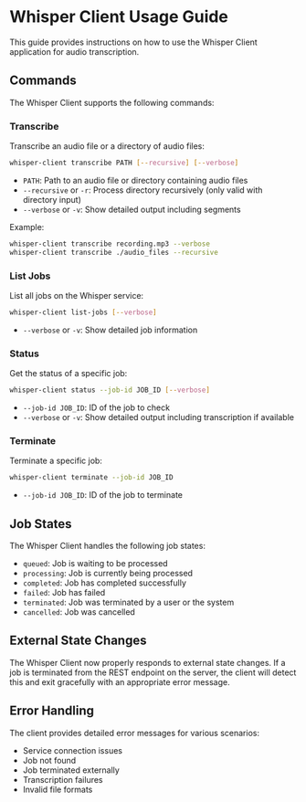 # Whisper Client Usage Guide

This guide provides instructions on how to use the Whisper Client application for audio transcription.

## Commands

The Whisper Client supports the following commands:

### Transcribe

Transcribe an audio file or a directory of audio files:

```bash
whisper-client transcribe PATH [--recursive] [--verbose]
```

- `PATH`: Path to an audio file or directory containing audio files
- `--recursive` or `-r`: Process directory recursively (only valid with directory input)
- `--verbose` or `-v`: Show detailed output including segments

Example:
```bash
whisper-client transcribe recording.mp3 --verbose
whisper-client transcribe ./audio_files --recursive
```

### List Jobs

List all jobs on the Whisper service:

```bash
whisper-client list-jobs [--verbose]
```

- `--verbose` or `-v`: Show detailed job information

### Status

Get the status of a specific job:

```bash
whisper-client status --job-id JOB_ID [--verbose]
```

- `--job-id JOB_ID`: ID of the job to check
- `--verbose` or `-v`: Show detailed output including transcription if available

### Terminate

Terminate a specific job:

```bash
whisper-client terminate --job-id JOB_ID
```

- `--job-id JOB_ID`: ID of the job to terminate

## Job States

The Whisper Client handles the following job states:

- `queued`: Job is waiting to be processed
- `processing`: Job is currently being processed
- `completed`: Job has completed successfully
- `failed`: Job has failed
- `terminated`: Job was terminated by a user or the system
- `cancelled`: Job was cancelled

## External State Changes

The Whisper Client now properly responds to external state changes. If a job is terminated from the REST endpoint on the server, the client will detect this and exit gracefully with an appropriate error message.

## Error Handling

The client provides detailed error messages for various scenarios:

- Service connection issues
- Job not found
- Job terminated externally
- Transcription failures
- Invalid file formats
